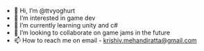 - 👋 Hi, I’m @ttvyoghurt
- 👀 I’m interested in game dev
- 🌱 I’m currently learning unity and c#
- 💞️ I’m looking to collaborate on game jams in the future
- 📫 How to reach me on email - krishiv.mehandiratta@gmail.com

<!---
ttvyoghurt/ttvyoghurt is a ✨ special ✨ repository because its `README.md` (this file) appears on your GitHub profile.
You can click the Preview link to take a look at your changes.
--->
